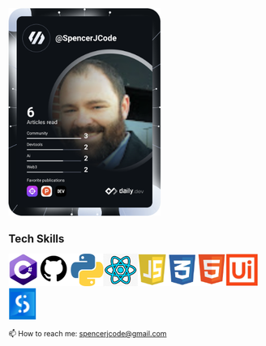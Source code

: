
<a href="https://app.daily.dev/SpencerJCode"><img src="devcard.svg" width="300" alt="Spencer's Dev Card"/></a>
<h2>Tech Skills</h2>

<img src=assets/Csharp.PNG alt="C Charp Logo" height=64px/><img src="assets/github.png" alt="Github Logo" height=64px/><img src="assets/python.png" alt="Python Logo" height=64px/><img src="assets/reactlogo.png" alt="React Logo" height=64px/><img src=assets/js.png alt="JavaScript Logo" height=64px/><img src=assets/css.png alt="CSS Logo" height=64px/><img src=assets/html.png alt="HTML Logo" height=64px/><img src="assets/uipath.PNG" alt="UiPath Logo" height=64px/><img src="assets/studio.png" alt="UiPath Studio Logo" height=64px/>

📫 How to reach me: spencerjcode@gmail.com

<!--
**SpencerJCode/SpencerJCode** is a ✨ _special_ ✨ repository because its `README.md` (this file) appears on your GitHub profile.

Here are some ideas to get you started:

- 🔭 I’m currently working on ...
- 🌱 I’m currently learning ...
- 👯 I’m looking to collaborate on ...
- 🤔 I’m looking for help with ...
- 💬 Ask me about ...
- 📫 How to reach me: ...
- 😄 Pronouns: ...
- ⚡ Fun fact: ...
-->
